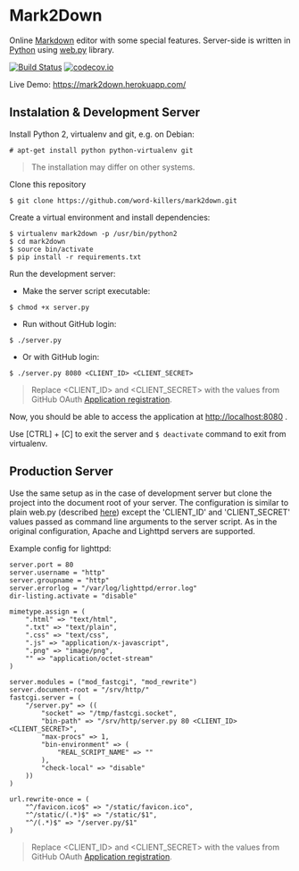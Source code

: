 # Mark2Down
Online [Markdown](https://daringfireball.net/projects/markdown/) editor with some special features. Server-side is written in [Python](http://python.org/) using [web.py](http://webpy.org) library.

[![Build Status](https://travis-ci.org/word-killers/mark2down.svg?branch=master)](https://travis-ci.org/word-killers/mark2down)
[![codecov.io](https://codecov.io/github/word-killers/mark2down/coverage.svg?branch=master)](https://codecov.io/github/word-killers/mark2down?branch=master)

Live Demo: https://mark2down.herokuapp.com/

## Instalation & Development Server
Install Python 2, virtualenv and git, e.g. on Debian:
```
# apt-get install python python-virtualenv git
```
> The installation may differ on other systems.

Clone this repository
```
$ git clone https://github.com/word-killers/mark2down.git
```

Create a virtual environment and install dependencies:
```
$ virtualenv mark2down -p /usr/bin/python2
$ cd mark2down
$ source bin/activate
$ pip install -r requirements.txt
```

Run the development server:
- Make the server script executable:
```
$ chmod +x server.py
```

- Run without GitHub login:
```
$ ./server.py
```

- Or with GitHub login:
```
$ ./server.py 8080 <CLIENT_ID> <CLIENT_SECRET>
```
> Replace \<CLIENT_ID\> and \<CLIENT_SECRET\> with the values from GitHub OAuth [Application registration](https://github.com/settings/applications/new).

Now, you should be able to access the application at [http://localhost:8080](http://localhost:8080) .

Use [CTRL] + [C] to exit the server and `$ deactivate` command to exit from virtualenv.

## Production Server
Use the same setup as in the case of development server but clone the project into the document root of your server.
The configuration is similar to plain web.py (described [here](http://webpy.org/install#prod)) except the 'CLIENT_ID' and 'CLIENT_SECRET' values passed as command line arguments to the server script. As in the original configuration, Apache and Lighttpd servers are supported.

Example config for lighttpd:
```
server.port = 80
server.username = "http"
server.groupname = "http"
server.errorlog = "/var/log/lighttpd/error.log"
dir-listing.activate = "disable"

mimetype.assign = (
	".html" => "text/html",
	".txt" => "text/plain",
	".css" => "text/css",
	".js" => "application/x-javascript",
	".png" => "image/png",
	"" => "application/octet-stream"
)

server.modules = ("mod_fastcgi", "mod_rewrite")
server.document-root = "/srv/http/"
fastcgi.server = (
	"/server.py" => ((
		"socket" => "/tmp/fastcgi.socket",
		"bin-path" => "/srv/http/server.py 80 <CLIENT_ID> <CLIENT_SECRET>",
		"max-procs" => 1,
		"bin-environment" => (
			"REAL_SCRIPT_NAME" => ""
		),
		"check-local" => "disable"
	))
)

url.rewrite-once = (
	"^/favicon.ico$" => "/static/favicon.ico",
	"^/static/(.*)$" => "/static/$1",
	"^/(.*)$" => "/server.py/$1"
)
```
> Replace \<CLIENT_ID\> and \<CLIENT_SECRET\> with the values from GitHub OAuth [Application registration](https://github.com/settings/applications/new).
